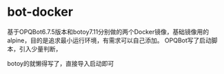 # bot-docker
基于OPQBot6.7.5版本和botoy7.11分别做的两个Docker镜像，基础镜像用的alpine，目的是追求最小运行环境，有需求可以自己添加。
OPQBot写了启动脚本，引入少量判断，

botoy的就懒得写了，直接导入启动即可
